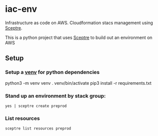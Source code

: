 # iac-env
Infrastructure as code on AWS. Cloudformation stacs management using [Sceptre](https://github.com/Sceptre/sceptre).


This is a python project that uses [Sceptre](https://github.com/Sceptre/sceptre) to build out an environment on AWS 

## Setup
### Setup a [venv](https://docs.python.org/3/library/venv.html) for python dependencies
python3 -m venv venv
. venv/bin/activate
pip3 install -r requirements.txt

### Stand up an environment by stack group:

    yes | sceptre create preprod

### List resources

    sceptre list resources preprod